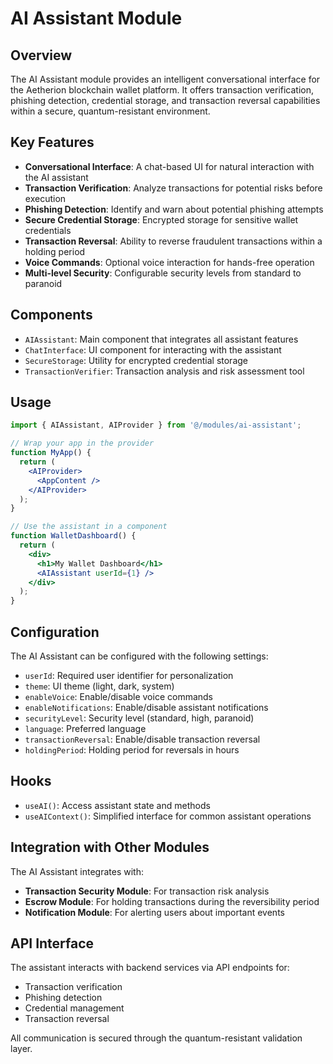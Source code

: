 # AI Assistant Module

## Overview

The AI Assistant module provides an intelligent conversational interface for the Aetherion blockchain wallet platform. It offers transaction verification, phishing detection, credential storage, and transaction reversal capabilities within a secure, quantum-resistant environment.

## Key Features

- **Conversational Interface**: A chat-based UI for natural interaction with the AI assistant
- **Transaction Verification**: Analyze transactions for potential risks before execution
- **Phishing Detection**: Identify and warn about potential phishing attempts
- **Secure Credential Storage**: Encrypted storage for sensitive wallet credentials
- **Transaction Reversal**: Ability to reverse fraudulent transactions within a holding period
- **Voice Commands**: Optional voice interaction for hands-free operation
- **Multi-level Security**: Configurable security levels from standard to paranoid

## Components

- `AIAssistant`: Main component that integrates all assistant features
- `ChatInterface`: UI component for interacting with the assistant
- `SecureStorage`: Utility for encrypted credential storage
- `TransactionVerifier`: Transaction analysis and risk assessment tool

## Usage

```jsx
import { AIAssistant, AIProvider } from '@/modules/ai-assistant';

// Wrap your app in the provider
function MyApp() {
  return (
    <AIProvider>
      <AppContent />
    </AIProvider>
  );
}

// Use the assistant in a component
function WalletDashboard() {
  return (
    <div>
      <h1>My Wallet Dashboard</h1>
      <AIAssistant userId={1} />
    </div>
  );
}
```

## Configuration

The AI Assistant can be configured with the following settings:

- `userId`: Required user identifier for personalization
- `theme`: UI theme (light, dark, system)
- `enableVoice`: Enable/disable voice commands
- `enableNotifications`: Enable/disable assistant notifications
- `securityLevel`: Security level (standard, high, paranoid)
- `language`: Preferred language
- `transactionReversal`: Enable/disable transaction reversal
- `holdingPeriod`: Holding period for reversals in hours

## Hooks

- `useAI()`: Access assistant state and methods
- `useAIContext()`: Simplified interface for common assistant operations

## Integration with Other Modules

The AI Assistant integrates with:

- **Transaction Security Module**: For transaction risk analysis
- **Escrow Module**: For holding transactions during the reversibility period
- **Notification Module**: For alerting users about important events

## API Interface

The assistant interacts with backend services via API endpoints for:

- Transaction verification
- Phishing detection
- Credential management
- Transaction reversal

All communication is secured through the quantum-resistant validation layer.